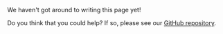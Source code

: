 We haven't got around to writing this page yet! 

Do you think that you could help?
If so, please see our [GitHub repository](https://github.com/accordproject/ergo).